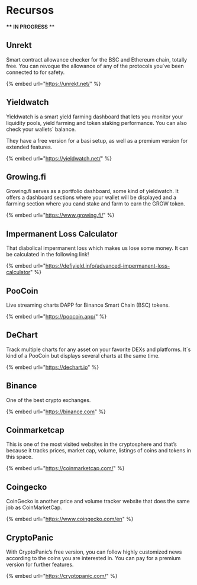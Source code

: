 # Recursos

 **\*\* IN PROGRESS** \*\*

## Unrekt

Smart contract allowance checker for the BSC and Ethereum chain, totally free. You can revoque the allowance of any of the protocols you´ve been connected to for safety. 

{% embed url="https://unrekt.net/" %}

## Yieldwatch

Yieldwatch is a smart yield farming dashboard that lets you monitor your liquidity pools, yield farming and token staking performance. You can also check your wallets´ balance.

They have a free version for a basi setup, as well as a premium version for extended features.

{% embed url="https://yieldwatch.net/" %}

## Growing.fi

Growing.fi serves as a portfolio dashboard, some kind of yieldwatch. It offers a dashboard sections where your wallet will be displayed and a farming section where you cand stake and farm to earn the GROW token.

{% embed url="https://www.growing.fi/" %}

## Impermanent Loss Calculator

That diabolical impermanent loss which makes us lose some money. It can be calculated in the following link!

{% embed url="https://defiyield.info/advanced-impermanent-loss-calculator" %}

## PooCoin

Live streaming charts DAPP for Binance Smart Chain \(BSC\) tokens.

{% embed url="https://poocoin.app/" %}

## DeChart

Track multiple charts for any asset on your favorite DEXs and platforms. It´s kind of a PooCoin but displays several charts at the same time.

{% embed url="https://dechart.io" %}

## Binance

One of the best crypto exchanges.

{% embed url="https://binance.com" %}

## Coinmarketcap

This is one of the most visited websites in the cryptosphere and that’s because it tracks prices, market cap, volume, listings of coins and tokens in this space.

{% embed url="https://coinmarketcap.com/" %}

## Coingecko

CoinGecko is another price and volume tracker website that does the same job as CoinMarketCap.

{% embed url="https://www.coingecko.com/en" %}

## CryptoPanic

With CryptoPanic’s free version, you can follow highly customized news according to the coins you are interested in. You can pay for a premium version for further features.

{% embed url="https://cryptopanic.com/" %}





